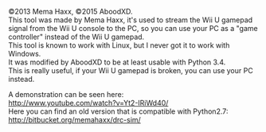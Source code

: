 ©2013 Mema Haxx, ©2015 AboodXD.  
This tool was made by Mema Haxx, it's used to stream the Wii U gamepad signal from the Wii U console to the PC, so you can use your PC as a "game controller" instead of the Wii U gamepad.  
This tool is known to work with Linux, but I never got it to work with Windows.  
It was modified by AboodXD to be at least usable with Python 3.4.  
This is really useful, if your Wii U gamepad is broken, you can use your PC instead.  
  
A demonstration can be seen here:  
http://www.youtube.com/watch?v=Yt2-IRiWd40/  
Here you can find an old version that is compatible with Python2.7:  
http://bitbucket.org/memahaxx/drc-sim/  
